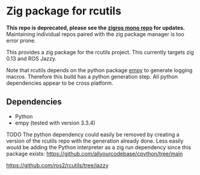 # Zig package for rcutils

**This repo is deprecated, please see the [zigros mono repo](https://github.com/zig-robotics/zigros) for updates.**
Maintaining individual repos paired with the zig package manager is too error prone.

This provides a zig package for the rcutils project.
This currently targets zig 0.13 and ROS Jazzy.

Note that rcutils depends on the python package [empy](http://www.alcyone.com/software/empy/) to generate logging macros.
Therefore this build has a python generation step.
All python dependencies appear to be cross platform.

## Dependencies
 - Python
 - empy (tested with version 3.3.4)

TODO The python dependency could easily be removed by creating a version of the rcutils repo with the generation already done.
Less easily would be adding the Python interpreter as a zig run dependency since this package exists: https://github.com/allyourcodebase/cpython/tree/main  

https://github.com/ros2/rcutils/tree/jazzy
